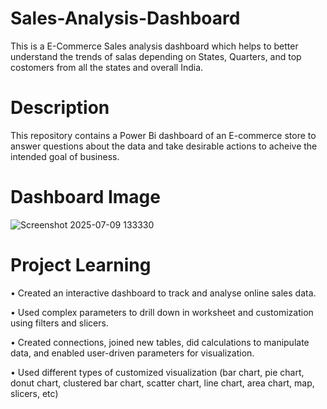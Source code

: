 # Sales-Analysis-Dashboard
This is a E-Commerce Sales analysis dashboard which helps to better understand the trends of salas depending on States, Quarters, and top costomers from all the states and overall India.
# Description
This repository contains a Power Bi dashboard of an E-commerce store to answer questions about the data and take desirable actions to acheive the intended goal of business.
# Dashboard Image

![Screenshot 2025-07-09 133330](https://github.com/user-attachments/assets/c0a744de-6094-4c4e-8e66-64cdfd1448ca)

# Project Learning
•	Created an interactive dashboard to track and analyse online sales data.

•	Used complex parameters to drill down in worksheet and customization using filters and slicers.

•	Created connections, joined new tables, did calculations to manipulate data, and enabled user-driven parameters for visualization.

•	Used different types of customized visualization (bar chart, pie chart, donut chart, clustered bar chart, scatter chart, line chart, area chart, map, slicers, etc)
